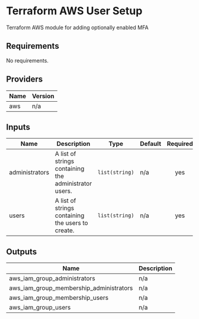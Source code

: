# Terraform AWS User Setup

Terraform AWS module for adding optionally enabled MFA

## Requirements

No requirements.

## Providers

| Name | Version |
| ---- | ------- |
| aws  | n/a     |

## Inputs

| Name           | Description                                                                         | Type           | Default | Required |
| -------------- | ------------------------------------------------------------------------------------ | -------------- | ------- | :------: |
| administrators | A list of strings containing the administrator users.                                | `list(string)` | n/a     |   yes    |
| users          | A list of strings containing the users to create.                                    | `list(string)` | n/a     |   yes    |

## Outputs

| Name                                        | Description |
| ------------------------------------------- | ----------- |
| aws\_iam\_group\_administrators             | n/a         |
| aws\_iam\_group\_membership\_administrators | n/a         |
| aws\_iam\_group\_membership\_users          | n/a         |
| aws\_iam\_group\_users                      | n/a         |

